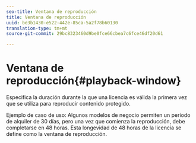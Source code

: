 ```yaml
---
seo-title: Ventana de reproducción
title: Ventana de reproducción
uuid: be3b1430-e522-442e-85ca-5a2f78b60130
translation-type: tm+mt
source-git-commit: 29bc8323460d9be0fce66cbea7c6fce46df20d61

---
```



# Ventana de reproducción{#playback-window}

Especifica la duración durante la que una licencia es válida la primera vez que se utiliza para reproducir contenido protegido.

Ejemplo de caso de uso: Algunos modelos de negocio permiten un período de alquiler de 30 días, pero una vez que comienza la reproducción, debe completarse en 48 horas. Esta longevidad de 48 horas de la licencia se define como la ventana de reproducción.
